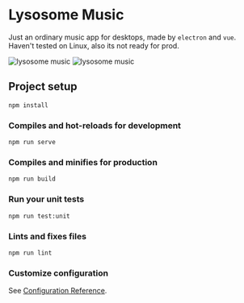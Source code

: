 # Lysosome Music

Just an ordinary music app for desktops, made by `electron` and `vue`. Haven't tested on Linux, also its not ready for prod.

![lysosome music](https://raw.githubusercontent.com/m-emre-yalcin/lysosome-music/main/screenshots/Screenshot%202021-11-15%20022903.jpg)
![lysosome music](https://raw.githubusercontent.com/m-emre-yalcin/lysosome-music/main/screenshots/Screenshot%202021-11-15%20023059.jpg)

## Project setup

```
npm install
```

### Compiles and hot-reloads for development

```
npm run serve
```

### Compiles and minifies for production

```
npm run build
```

### Run your unit tests

```
npm run test:unit
```

### Lints and fixes files

```
npm run lint
```

### Customize configuration

See [Configuration Reference](https://cli.vuejs.org/config/).
